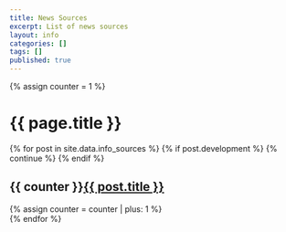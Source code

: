 ```yaml
---
title: News Sources
excerpt: List of news sources
layout: info
categories: []
tags: []
published: true
---
```


{% assign counter = 1 %}

<div class="section_container_wrapper section_container_wrapper_border bottom_margin_10">
    <h1>{{ page.title }}</h1>
    <div class="section_container top_margin_10 bottom_margin_10">
        <div class="block block_default_fonts">
            <div class="entries">
        {% for post in site.data.info_sources %}
            {% if post.development %}
                {% continue %}
            {% endif %}
                <div class="index_entry">
                    <h2 class="indexed"><span>{{ counter }}</span><a href="{{ post.link[0].url }}">{{ post.title }}</a></h2>
                    {% assign counter = counter | plus: 1 %}
                </div>
        {% endfor %}
            </div>
        </div>
    </div>
</div>
